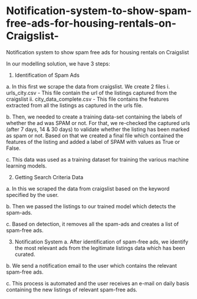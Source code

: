 # Notification-system-to-show-spam-free-ads-for-housing-rentals-on-Craigslist-
Notification system to show spam free ads for housing rentals on Craigslist 

In our modelling solution, we have 3 steps:

1.	Identification of Spam Ads

a.	In this first we scrape the data from craigslist. We create 2 files
i.	urls_city.csv - This file contain the url of the listings captured from the craigslist
ii.	city_data_complete.csv - This file contains the features extracted from all the listings as captured in the urls file.

b.	Then, we needed to create a training data-set containing the labels of whether the ad was SPAM or not. For that, we re-checked the captured urls (after 7 days, 14 & 30 days) to validate whether the listing has been marked as spam or not. Based on that we created a final file which contained the features of the listing and added a label of SPAM with values as True or False. 

c.	This data was used as a training dataset for training the various machine learning models.

2.	Getting Search Criteria Data

a.	In this we scraped the data from craigslist based on the keyword specified by the user.

b.	Then we passed the listings to our trained model which detects the spam-ads.

c.	Based on detection, it removes all the spam-ads and creates a list of spam-free ads.

3.	Notification System
a.	After identification of spam-free ads, we identify the most relevant ads from the legitimate listings data which has been curated. 

b.	We send a notification email to the user which contains the relevant spam-free ads.

c.	This process is automated and the user receives an e-mail on daily basis containing the new listings of relevant spam-free ads.

